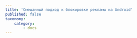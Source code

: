 ```yaml
---
title: 'Смешанный подход к блокировке рекламы на Android'
published: false
taxonomy:
    category:
        - docs
---
```


